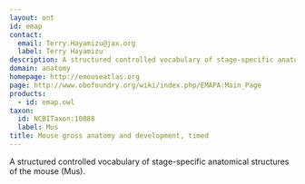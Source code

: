 ```yaml
---
layout: ont
id: emap
contact: 
  email: Terry.Hayamizu@jax.org
  label: Terry Hayamizu
description: A structured controlled vocabulary of stage-specific anatomical structures of the mouse (Mus).
domain: anatomy
homepage: http://emouseatlas.org
page: http://www.obofoundry.org/wiki/index.php/EMAPA:Main_Page
products: 
  - id: emap.owl
taxon: 
  id: NCBITaxon:10088
  label: Mus
title: Mouse gross anatomy and development, timed
---
```


A structured controlled vocabulary of stage-specific anatomical structures of the mouse (Mus).